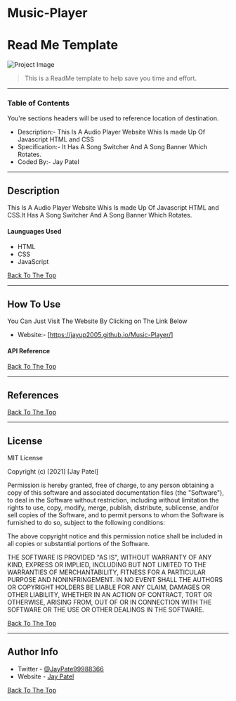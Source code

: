 # Music-Player
# Read Me Template

![Project Image](https://i.ibb.co/FK9Ngvp/audio.png)

> This is a ReadMe template to help save you time and effort.

---

### Table of Contents
You're sections headers will be used to reference location of destination.

-  Description:- This Is A Audio Player Website Whis Is made Up Of Javascript HTML and CSS
-  Specification:- It Has A Song Switcher And A Song Banner Which Rotates.
-  Coded By:- Jay Patel 


---
## Description

This Is A Audio Player Website Whis Is made Up Of Javascript HTML and CSS.It Has A Song Switcher And A Song Banner Which Rotates.

#### Launguages Used

- HTML
- CSS
- JavaScript

[Back To The Top](#read-me-template)

---

## How To Use



You Can Just Visit The Website By Clicking on The Link Below

- Website:- [https://jayup2005.github.io/Music-Player/]


#### API Reference


[Back To The Top](#read-me-template)

---

## References
[Back To The Top](#read-me-template)

---

## License

MIT License

Copyright (c) [2021] [Jay Patel]

Permission is hereby granted, free of charge, to any person obtaining a copy
of this software and associated documentation files (the "Software"), to deal
in the Software without restriction, including without limitation the rights
to use, copy, modify, merge, publish, distribute, sublicense, and/or sell
copies of the Software, and to permit persons to whom the Software is
furnished to do so, subject to the following conditions:

The above copyright notice and this permission notice shall be included in all
copies or substantial portions of the Software.

THE SOFTWARE IS PROVIDED "AS IS", WITHOUT WARRANTY OF ANY KIND, EXPRESS OR
IMPLIED, INCLUDING BUT NOT LIMITED TO THE WARRANTIES OF MERCHANTABILITY,
FITNESS FOR A PARTICULAR PURPOSE AND NONINFRINGEMENT. IN NO EVENT SHALL THE
AUTHORS OR COPYRIGHT HOLDERS BE LIABLE FOR ANY CLAIM, DAMAGES OR OTHER
LIABILITY, WHETHER IN AN ACTION OF CONTRACT, TORT OR OTHERWISE, ARISING FROM,
OUT OF OR IN CONNECTION WITH THE SOFTWARE OR THE USE OR OTHER DEALINGS IN THE
SOFTWARE.

[Back To The Top](#read-me-template)

---

## Author Info

- Twitter - [@JayPate99988366](https://twitter.com/JayPate99988366)
- Website - [Jay Patel](https://jovial-sinoussi-e37e35.netlify.app/)

[Back To The Top](#read-me-template)
